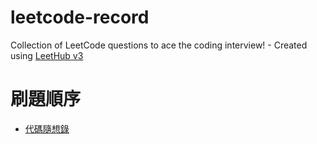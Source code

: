 # leetcode-record
Collection of LeetCode questions to ace the coding interview! - Created using [LeetHub v3](https://github.com/raphaelheinz/LeetHub-3.0)

# 刷題順序

- [代碼隨想錄](https://github.com/youngyangyang04/leetcode-master)
